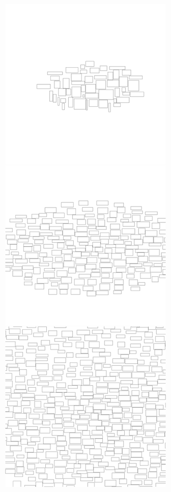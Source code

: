 ﻿![first](Images/Examples/first.png)
![second](Images/Examples/second.png)
![third](Images/Examples/third.png)